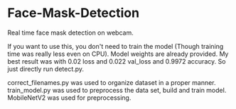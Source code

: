 # Face-Mask-Detection

Real time face mask detection on webcam.

If you want to use this, you don't need to train the model (Though training time was really less even on CPU). Model weights are already provided. My best result was with 0.02 loss and 0.022 val_loss and 0.9972 accuracy. So just directly run detect.py.

correct_filenames.py was used to organize dataset in a proper manner.
train_model.py was used to preprocess the data set, build and train model.
MobileNetV2 was used for preprocessing.
